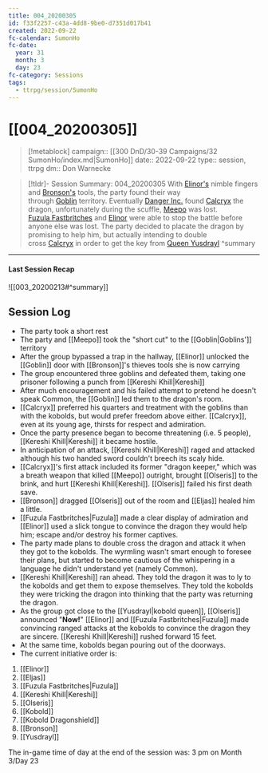 ```yaml
---
title: 004_20200305
id: f33f2257-c43a-4dd8-9be0-d7351d017b41
created: 2022-09-22
fc-calendar: SumonHo
fc-date:
  year: 31
  month: 3
  day: 23
fc-category: Sessions
tags:
  - ttrpg/session/SumonHo
---
```


# [[004_20200305]]

> [!metablock]
>  campaign:: [[300 DnD/30-39 Campaigns/32 SumonHo/index.md|SumonHo]]
>  date:: 2022-09-22
>  type:: session, ttrpg
>  dm:: Don Warnecke

> [!tldr]- Session Summary: 004_20200305
> With [Elinor's](app://obsidian.md/Elinor) nimble fingers and [Bronson's](app://obsidian.md/Bronson) tools, the party found their way through [Goblin](app://obsidian.md/Goblin) territory. Eventually [Danger Inc.](app://obsidian.md/Danger%20Inc.) found [Calcryx](app://obsidian.md/Calcryx) the dragon, unfortunately during the scuffle, [Meepo](app://obsidian.md/Meepo) was lost.  
[Fuzula Fastbritches](app://obsidian.md/Fuzula%20Fastbritches) and [Elinor](app://obsidian.md/Elinor) were able to stop the battle before anyone else was lost. The party decided to placate the dragon by promising to help him, but actually intending to double cross [Calcryx](app://obsidian.md/Calcryx) in order to get the key from [Queen Yusdrayl](app://obsidian.md/Yusdrayl)
>  ^summary

---


#### Last Session Recap

![[003_20200213#^summary]]

## Session Log

- The party took a short rest  
- The party and [[Meepo]] took the "short cut" to the [[Goblin|Goblins']] territory  
- After the group bypassed a trap in the hallway, [[Elinor]] unlocked the [[Goblin]] door with [[Bronson]]'s thieves tools she is now carrying  
- The group encountered three goblins and defeated them, taking one prisoner following a punch from [[Kereshi Khill|Kereshi]]  
- After much encouragement and his failed attempt to pretend he doesn't speak Common, the [[Goblin]] led them to the dragon's room.  
- [[Calcryx]] preferred his quarters and treatment with the goblins than with the kobolds, but would prefer freedom above either. [[Calcryx]], even at its young age, thirsts for respect and admiration.  
- Once the party presence began to become threatening (i.e. 5 people), [[Kereshi Khill|Kereshi]] it became hostile.  
- In anticipation of an attack, [[Kereshi Khill|Kereshi]] raged and attacked although his two handed sword couldn't breech its scaly hide.  
- [[Calcryx]]'s first attack included its former "dragon keeper," which was a breath weapon that killed [[Meepo]] outright, brought [[Olseris]] to the brink, and hurt [[Kereshi Khill|Kereshi]]. [[Olseris]] failed his first death save.  
- [[Bronson]] dragged [[Olseris]] out of the room and [[Eljas]] healed him a little.  
- [[Fuzula Fastbritches|Fuzula]] made a clear display of admiration and [[Elinor]] used a slick tongue to convince the dragon they would help him; escape and/or destroy his former captives.  
- The party made plans to double cross the dragon and attack it when they got to the kobolds. The wyrmling wasn't smart enough to foresee their plans, but started to become cautious of the whispering in a language he didn't understand yet (namely Common).  
- [[Kereshi Khill|Kereshi]] ran ahead. They told the dragon it was to ly to the kobolds and get them to expose themselves. They told the kobolds they were tricking the dragon into thinking that the party was returning the dragon.  
- As the group got close to the [[Yusdrayl|kobold queen]], [[Olseris]] announced "**Now!**" [[Elinor]] and [[Fuzula Fastbritches|Fuzula]] made convincing ranged attacks at the kobolds to convince the dragon they are sincere. [[Kereshi Khill|Kereshi]] rushed forward 15 feet.  
- At the same time, kobolds began pouring out of the doorways.  
- The current initiative order is:
1. [[Elinor]]
2. [[Eljas]]
3. [[Fuzula Fastbritches|Fuzula]]
4. [[Kereshi Khill|Kereshi]]
5. [[Olseris]]
6. [[Kobold]]
7. [[Kobold Dragonshield]]
8. [[Bronson]]
9. [[Yusdrayl]]
  
The in-game time of day at the end of the session was: 3 pm on Month 3/Day 23



